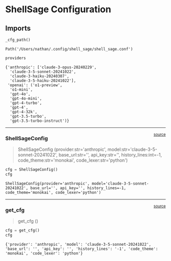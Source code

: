 # ShellSage Configuration


<!-- WARNING: THIS FILE WAS AUTOGENERATED! DO NOT EDIT! -->

## Imports

``` python
_cfg_path()
```

    Path('/Users/nathan/.config/shell_sage/shell_sage.conf')

``` python
providers
```

    {'anthropic': ['claude-3-opus-20240229',
      'claude-3-5-sonnet-20241022',
      'claude-3-haiku-20240307',
      'claude-3-5-haiku-20241022'],
     'openai': ('o1-preview',
      'o1-mini',
      'gpt-4o',
      'gpt-4o-mini',
      'gpt-4-turbo',
      'gpt-4',
      'gpt-4-32k',
      'gpt-3.5-turbo',
      'gpt-3.5-turbo-instruct')}

------------------------------------------------------------------------

<a
href="https://github.com/AnswerDotAI/shell_sage/blob/main/shell_sage/config.py#L29"
target="_blank" style="float:right; font-size:smaller">source</a>

### ShellSageConfig

>  ShellSageConfig (provider:str='anthropic',
>                       model:str='claude-3-5-sonnet-20241022', base_url:str='',
>                       api_key:str='', history_lines:int=-1,
>                       code_theme:str='monokai', code_lexer:str='python')

``` python
cfg = ShellSageConfig()
cfg
```

    ShellSageConfig(provider='anthropic', model='claude-3-5-sonnet-20241022', base_url='', api_key='', history_lines=-1, code_theme='monokai', code_lexer='python')

------------------------------------------------------------------------

<a
href="https://github.com/AnswerDotAI/shell_sage/blob/main/shell_sage/config.py#L39"
target="_blank" style="float:right; font-size:smaller">source</a>

### get_cfg

>  get_cfg ()

``` python
cfg = get_cfg()
cfg
```

    {'provider': 'anthropic', 'model': 'claude-3-5-sonnet-20241022', 'base_url': '', 'api_key': '', 'history_lines': '-1', 'code_theme': 'monokai', 'code_lexer': 'python'}
